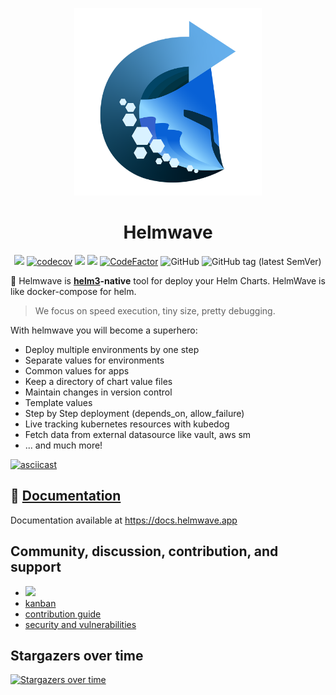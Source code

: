 <p align="center">
  <img  src="https://raw.githubusercontent.com/helmwave/logo/main/logo.png" style="max-height:100%;" height="300px" />
</p>

<h1 align="center"> Helmwave</h1>

<p align="center">
  <a href="https://github.com/helmwave/helmwave/actions?query=workflow%3Arelease"><img src="https://github.com/helmwave/helmwave/workflows/release/badge.svg" /></a>
  <a href="https://codecov.io/gh/helmwave/helmwave"><img src="https://codecov.io/gh/helmwave/helmwave/branch/main/graph/badge.svg?token=0WXxYhIG4S" alt="codecov"/></a> 
  <a href="https://bestpractices.coreinfrastructure.org/projects/5426"><img src="https://bestpractices.coreinfrastructure.org/projects/5426/badge"></a>
  <a href="https://www.codacy.com/gh/helmwave/helmwave/dashboard?utm_source=github.com&amp;utm_medium=referral&amp;utm_content=helmwave/helmwave&amp;utm_campaign=Badge_Grade"><img src="https://app.codacy.com/project/badge/Grade/200ca37690b7463b976f1ece36b53a4e"/></a>
  <a href="https://www.codefactor.io/repository/github/helmwave/helmwave"><img src="https://www.codefactor.io/repository/github/helmwave/helmwave/badge" alt="CodeFactor" /></a>
  <img alt="GitHub" src="https://img.shields.io/github/license/zhilyaev/helmwave">
  <img alt="GitHub tag (latest SemVer)" src="https://img.shields.io/github/v/tag/zhilyaev/helmwave?label=latest">
</p>


🌊 Helmwave is **[helm3](https://github.com/helm/helm/)-native** tool for deploy your Helm Charts.
HelmWave is like docker-compose for helm.

> We focus on speed execution, tiny size, pretty debugging.

With helmwave you will become a superhero:

- Deploy multiple environments by one step
- Separate values for environments
- Common values for apps
- Keep a directory of chart value files
- Maintain changes in version control
- Template values
- Step by Step deployment (depends_on, allow_failure)
- Live tracking kubernetes resources with kubedog
- Fetch data from external datasource like vault, aws sm
- ... and much more!

[![asciicast](https://asciinema.org/a/591181.svg)](https://asciinema.org/a/591181)

## 📖 [Documentation](https://docs.helmwave.app)

Documentation available at https://docs.helmwave.app


## Community, discussion, contribution, and support

- <a href="https://t.me/helmwave" ><img src="https://img.shields.io/badge/telegram-chat-179cde.svg?logo=telegram" /></a>
- [kanban](https://github.com/orgs/helmwave/projects/3)
- [contribution guide](https://github.com/helmwave/helmwave/blob/main/CONTRIBUTING.md)
- [security and vulnerabilities](https://github.com/helmwave/helmwave/blob/main/SECURITY.md)


## Stargazers over time

[![Stargazers over time](https://starchart.cc/helmwave/helmwave.svg)](https://starchart.cc/helmwave/helmwave)
